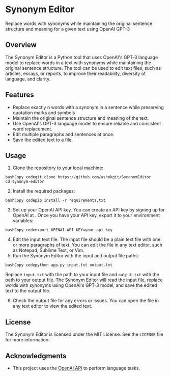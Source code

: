 Synonym Editor
==============
Replace words with synonyms while maintaining the original sentence structure and meaning for a given text using OpenAI GPT-3


Overview
--------

The Synonym Editor is a Python tool that uses OpenAI's GPT-3 language model to replace words in a text with synonyms while maintaining the original sentence structure. The tool can be used to edit text files, such as articles, essays, or reports, to improve their readability, diversity of language, and clarity.

Features
--------

- Replace exactly n words with a synonym in a sentence while preserving quotation marks and symbols
- Maintain the original sentence structure and meaning of the text.
- Use OpenAI's GPT-3 language model to ensure reliable and consistent word replacement.
- Edit multiple paragraphs and sentences at once.
- Save the edited text to a file.

Usage
-----

1. Clone the repository to your local machine:

```
bashCopy codegit clone https://github.com/ashokgit/SynonymEditor
cd synonym-editor

```

2. Install the required packages:

```
bashCopy codepip install -r requirements.txt

```

3. Set up your OpenAI API key. You can create an API key by signing up for OpenAI at . Once you have your API key, export it to your environment variables:

```
bashCopy codeexport OPENAI_API_KEY=your_api_key

```

4. Edit the input text file. The input file should be a plain text file with one or more paragraphs of text. You can edit the file in any text editor, such as Notepad, Sublime Text, or Vim.
5. Run the Synonym Editor with the input and output file paths:

```
bashCopy codepython app.py input.txt output.txt

```

Replace `input.txt` with the path to your input file and `output.txt` with the path to your output file. The Synonym Editor will read the input file, replace words with synonyms using OpenAI's GPT-3 model, and save the edited text to the output file.

6. Check the output file for any errors or issues. You can open the file in any text editor to view the edited text.

License
-------

The Synonym Editor is licensed under the MIT License. See the `LICENSE` file for more information.

Acknowledgments
---------------

- This project uses the [OpenAI API](https://beta.openai.com/docs/api-reference/introduction) to perform language tasks.

